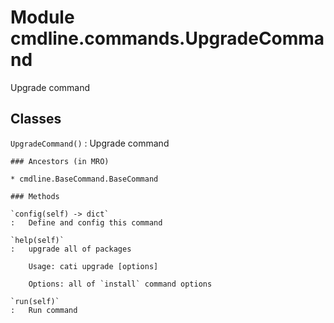 Module cmdline.commands.UpgradeCommand
======================================
Upgrade command

Classes
-------

`UpgradeCommand()`
:   Upgrade command

    ### Ancestors (in MRO)

    * cmdline.BaseCommand.BaseCommand

    ### Methods

    `config(self) ‑> dict`
    :   Define and config this command

    `help(self)`
    :   upgrade all of packages
        
        Usage: cati upgrade [options]
        
        Options: all of `install` command options

    `run(self)`
    :   Run command